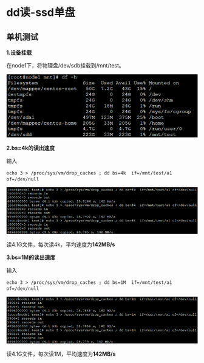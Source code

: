# dd读-ssd单盘

## 单机测试

**1.设备挂载**

在node1下，将物理盘/dev/sdb挂载到/mnt/test。

![](../../pictures/Ceph/dd读-ssd单盘/1.png)

**2.bs=4k的读出速度**

输入

    echo 3 > /proc/sys/vm/drop_caches ; dd bs=4k  if=/mnt/test/a1 of=/dev/null

![](../../pictures/Ceph/dd读-ssd单盘/2.png)

读4.1G文件，每次读4k，平均速度为**142MB/s**

**3.bs=1M的读出速度**

输入

    echo 3 > /proc/sys/vm/drop_caches ; dd bs=1M  if=/mnt/test/a1 of=/dev/null
    
![](../../pictures/Ceph/dd读-ssd单盘/3.png)

读4.1G文件，每次读1M，平均速度为**142MB/s**
